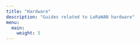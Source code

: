 ```yaml
---
title: "Hardware"
description: "Guides related to LoRaWAN hardware"
menu:
  main:
    weight: 5
---
```

